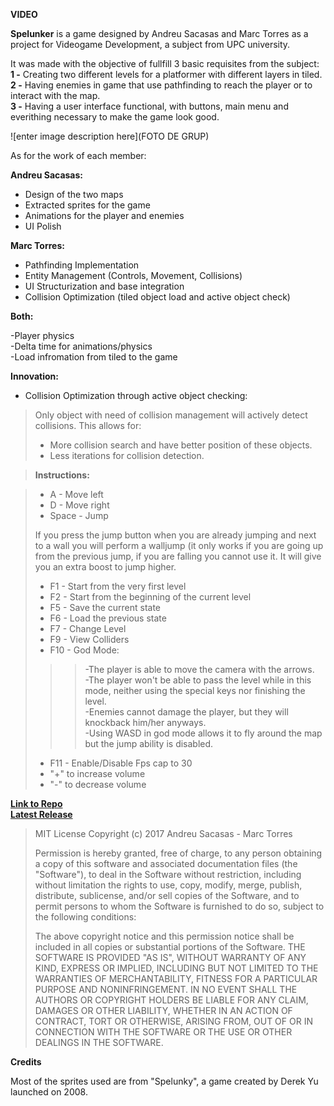 **VIDEO**

**Spelunker** is a game designed by Andreu Sacasas and Marc Torres as a project for Videogame Development, a subject from UPC university.

It was made with the objective of fullfill 3 basic requisites from the subject:  
**1 -** Creating two different levels for a platformer with different layers in tiled.  
**2 -** Having enemies in game that use pathfinding to reach the player or to interact with the map.  
**3 -** Having a user interface functional, with buttons, main menu and everithing necessary to make the game look good.  

![enter image description here](FOTO DE GRUP)

As for the work of each member:

**Andreu Sacasas:**

 - Design of the two maps  
 - Extracted sprites for the game  
 - Animations for the player and enemies  
 - UI Polish

**Marc Torres:**

 - Pathfinding Implementation  
 - Entity Management (Controls, Movement, Collisions)
 - UI Structurization and base integration
 - Collision Optimization (tiled object load and active object check)

**Both:**

-Player physics  
-Delta time for animations/physics  
-Load infromation from tiled to the game  

**Innovation:**
 - Collision Optimization through active object checking:
> Only object with need of collision management will actively detect collisions. This allows for:
> - More collision search and have better position of these objects.
> - Less iterations for collision detection.
  
   
    
  
>**Instructions:**

> - A - Move left
> - D - Move right
> - Space - Jump
>  
>If you press the jump button when you are already jumping and next to a wall you will perform a walljump (it only works
if you are going up from the previous jump, if you are falling you cannot use it. It will give you an extra boost to jump higher.
>  
> - F1 - Start from the very first level
> - F2 - Start from the beginning of the current level
> - F5 - Save the current state
> - F6 - Load the previous state
> - F7 - Change Level
> - F9 - View Colliders
> - F10 - God Mode:
>  >  >  -The player is able to move the camera with the arrows.  
>  >  > 	-The player won't be able to pass the level while in this mode, neither using the special keys nor finishing the level.  
>  >  > 	-Enemies cannot damage the player, but they will knockback him/her anyways.  
>  >  >  -Using WASD in god mode allows it to fly around the map but the jump ability is disabled.  
> - F11 - Enable/Disable Fps cap to 30
> - "+" to increase volume
> - "-" to decrease volume
  
   
[**Link to Repo**][1]  
[**Latest Release**][2]  
  
    
>MIT License
>Copyright (c) 2017 Andreu Sacasas - Marc Torres
>  
>Permission is hereby granted, free of charge, to any person obtaining a copy
of this software and associated documentation files (the "Software"), to deal
in the Software without restriction, including without limitation the rights
to use, copy, modify, merge, publish, distribute, sublicense, and/or sell
copies of the Software, and to permit persons to whom the Software is
furnished to do so, subject to the following conditions:
>  
>The above copyright notice and this permission notice shall be included in all
copies or substantial portions of the Software.
>THE SOFTWARE IS PROVIDED "AS IS", WITHOUT WARRANTY OF ANY KIND, EXPRESS OR
IMPLIED, INCLUDING BUT NOT LIMITED TO THE WARRANTIES OF MERCHANTABILITY,
FITNESS FOR A PARTICULAR PURPOSE AND NONINFRINGEMENT. IN NO EVENT SHALL THE
AUTHORS OR COPYRIGHT HOLDERS BE LIABLE FOR ANY CLAIM, DAMAGES OR OTHER
LIABILITY, WHETHER IN AN ACTION OF CONTRACT, TORT OR OTHERWISE, ARISING FROM,
OUT OF OR IN CONNECTION WITH THE SOFTWARE OR THE USE OR OTHER DEALINGS IN THE
SOFTWARE.


**Credits**

Most of the sprites used are from "Spelunky", a game created by Derek Yu launched on 2008.

[1]:https://github.com/MarcFly/Spelunker
[2]:https://github.com/MarcFly/Spelunker/releases/tag/0.1

